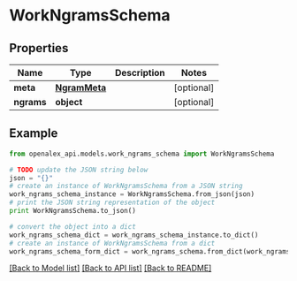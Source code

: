# WorkNgramsSchema


## Properties
Name | Type | Description | Notes
------------ | ------------- | ------------- | -------------
**meta** | [**NgramMeta**](NgramMeta.md) |  | [optional] 
**ngrams** | **object** |  | [optional] 

## Example

```python
from openalex_api.models.work_ngrams_schema import WorkNgramsSchema

# TODO update the JSON string below
json = "{}"
# create an instance of WorkNgramsSchema from a JSON string
work_ngrams_schema_instance = WorkNgramsSchema.from_json(json)
# print the JSON string representation of the object
print WorkNgramsSchema.to_json()

# convert the object into a dict
work_ngrams_schema_dict = work_ngrams_schema_instance.to_dict()
# create an instance of WorkNgramsSchema from a dict
work_ngrams_schema_form_dict = work_ngrams_schema.from_dict(work_ngrams_schema_dict)
```
[[Back to Model list]](../README.md#documentation-for-models) [[Back to API list]](../README.md#documentation-for-api-endpoints) [[Back to README]](../README.md)


